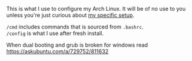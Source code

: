This is what I use to configure my Arch Linux. It will be of no use to you unless you're just curious about [my specific setup](http://code.krister.ee/my-coding-environment/).

`/cmd` includes commands that is sourced from `.bashrc`.  
`/config` is what I use after fresh install.

When dual booting and grub is broken for windows read https://askubuntu.com/a/729752/811632
